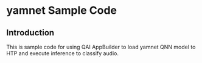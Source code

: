 # yamnet Sample Code

## Introduction
This is sample code for using QAI AppBuilder to load yamnet QNN model to HTP and execute inference to classify audio.
